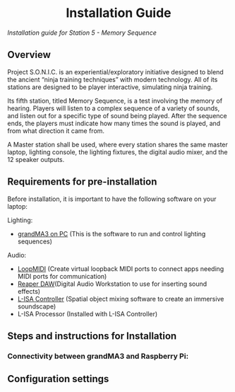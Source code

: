 <h1 align="center">
  Installation Guide
</h1>

<p align="center">

 <i align="center">Installation guide for Station 5 - Memory Sequence </i>
</p>

## Overview

Project S.O.N.I.C. is an experiential/exploratory initiative designed to blend the ancient “ninja training techniques” with modern technology. All of its stations are designed to be player interactive, simulating ninja training.

Its fifth station, titled Memory Sequence, is a test involving the memory of hearing. Players will listen to a complex sequence of a variety of sounds, and listen out for a specific type of sound being played. After the sequence ends, the players must indicate how many times the sound is played, and from what direction it came from.

A Master station shall be used, where every station shares the same master laptop, lighting console, the lighting fixtures, the digital audio mixer, and the 12 speaker outputs.

## Requirements for pre-installation

Before installation, it is important to have the following software on your laptop:

Lighting:

- [grandMA3 on PC](https://www.malighting.com/downloads/products/grandma3/) (This is the software to run and control lighting sequences)

Audio:

- [LoopMIDI](https://www.tobias-erichsen.de/software/loopmidi.html) (Create virtual loopback MIDI ports to connect apps needing MIDI ports for communication)
- [Reaper DAW](https://www.reaper.fm/download.php)(Digital Audio Workstation to use for inserting sound effects)
- [L-ISA Controller](https://www.l-acoustics.com/products/l-isa-studio/) (Spatial object mixing software to create an immersive soundscape)
- L-ISA Processor (Installed with L-ISA Controller)

## Steps and instructions for Installation

### Connectivity between grandMA3 and Raspberry Pi:



## Configuration settings

